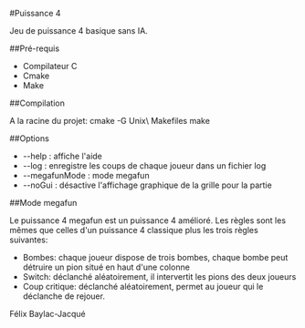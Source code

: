 #Puissance 4

Jeu de puissance 4 basique sans IA.

##Pré-requis

* Compilateur C
* Cmake
* Make

##Compilation

A la racine du projet:
    cmake -G Unix\ Makefiles
    make

##Options

* --help : affiche l'aide
* --log : enregistre les coups de chaque joueur dans un fichier log
* --megafunMode : mode megafun
* --noGui : désactive l'affichage graphique de la grille pour la partie

##Mode megafun

Le puissance 4 megafun est un puissance 4 amélioré. Les règles sont les mêmes que celles d'un puissance 4 classique plus les trois règles suivantes:
* Bombes: chaque joueur dispose de trois bombes, chaque bombe peut détruire un pion situé en haut d'une colonne
* Switch: déclanché aléatoirement, il intervertit les pions des deux joueurs
* Coup critique: déclanché aléatoirement, permet au joueur qui le déclanche de rejouer.

Félix Baylac-Jacqué